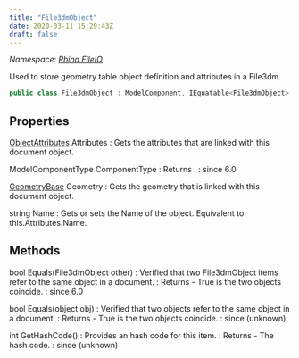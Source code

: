 ```yaml
---
title: "File3dmObject"
date: 2020-03-11 15:29:43Z
draft: false
---
```


*Namespace: [Rhino.FileIO](../)*

Used to store geometry table object definition and attributes in a File3dm.
```cs
public class File3dmObject : ModelComponent, IEquatable<File3dmObject>
```
## Properties

[ObjectAttributes](/rhinocommon/rhino/docobjects/objectattributes/) Attributes
: Gets the attributes that are linked with this document object.

ModelComponentType ComponentType
: Returns .
: since 6.0

[GeometryBase](/rhinocommon/rhino/geometry/geometrybase/) Geometry
: Gets the geometry that is linked with this document object.

string Name
: Gets or sets the Name of the object. Equivalent to this.Attributes.Name.
## Methods

bool Equals(File3dmObject other)
: Verified that two File3dmObject items refer to the same object in a document.
: Returns - True is the two objects coincide.
: since 6.0

bool Equals(object obj)
: Verified that two objects refer to the same object in a document.
: Returns - True is the two objects coincide.
: since (unknown)

int GetHashCode()
: Provides an hash code for this item.
: Returns - The hash code.
: since (unknown)
